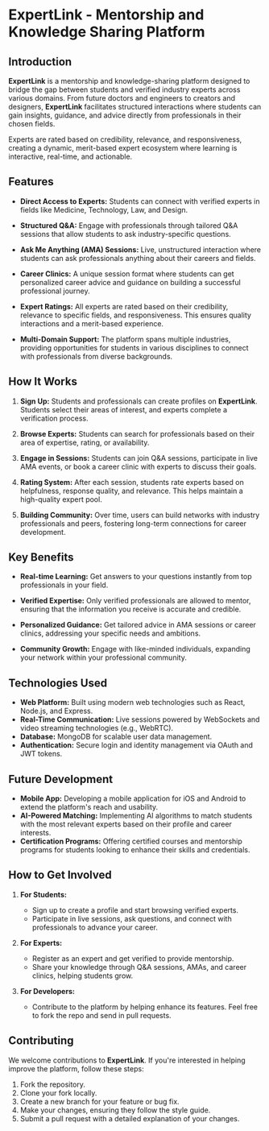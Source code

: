 # ExpertLink - Mentorship and Knowledge Sharing Platform

## Introduction
**ExpertLink** is a mentorship and knowledge-sharing platform designed to bridge the gap between students and verified industry experts across various domains. From future doctors and engineers to creators and designers, **ExpertLink** facilitates structured interactions where students can gain insights, guidance, and advice directly from professionals in their chosen fields.

Experts are rated based on credibility, relevance, and responsiveness, creating a dynamic, merit-based expert ecosystem where learning is interactive, real-time, and actionable.

## Features

- **Direct Access to Experts:** Students can connect with verified experts in fields like Medicine, Technology, Law, and Design.
  
- **Structured Q&A:** Engage with professionals through tailored Q&A sessions that allow students to ask industry-specific questions.

- **Ask Me Anything (AMA) Sessions:** Live, unstructured interaction where students can ask professionals anything about their careers and fields.

- **Career Clinics:** A unique session format where students can get personalized career advice and guidance on building a successful professional journey.

- **Expert Ratings:** All experts are rated based on their credibility, relevance to specific fields, and responsiveness. This ensures quality interactions and a merit-based experience.

- **Multi-Domain Support:** The platform spans multiple industries, providing opportunities for students in various disciplines to connect with professionals from diverse backgrounds.

## How It Works

1. **Sign Up:** Students and professionals can create profiles on **ExpertLink**. Students select their areas of interest, and experts complete a verification process.

2. **Browse Experts:** Students can search for professionals based on their area of expertise, rating, or availability.

3. **Engage in Sessions:** Students can join Q&A sessions, participate in live AMA events, or book a career clinic with experts to discuss their goals.

4. **Rating System:** After each session, students rate experts based on helpfulness, response quality, and relevance. This helps maintain a high-quality expert pool.

5. **Building Community:** Over time, users can build networks with industry professionals and peers, fostering long-term connections for career development.

## Key Benefits

- **Real-time Learning:** Get answers to your questions instantly from top professionals in your field.
  
- **Verified Expertise:** Only verified professionals are allowed to mentor, ensuring that the information you receive is accurate and credible.

- **Personalized Guidance:** Get tailored advice in AMA sessions or career clinics, addressing your specific needs and ambitions.

- **Community Growth:** Engage with like-minded individuals, expanding your network within your professional community.

## Technologies Used

- **Web Platform:** Built using modern web technologies such as React, Node.js, and Express.
- **Real-Time Communication:** Live sessions powered by WebSockets and video streaming technologies (e.g., WebRTC).
- **Database:** MongoDB for scalable user data management.
- **Authentication:** Secure login and identity management via OAuth and JWT tokens.

## Future Development

- **Mobile App:** Developing a mobile application for iOS and Android to extend the platform's reach and usability.
- **AI-Powered Matching:** Implementing AI algorithms to match students with the most relevant experts based on their profile and career interests.
- **Certification Programs:** Offering certified courses and mentorship programs for students looking to enhance their skills and credentials.

## How to Get Involved

1. **For Students:**  
   - Sign up to create a profile and start browsing verified experts.  
   - Participate in live sessions, ask questions, and connect with professionals to advance your career.

2. **For Experts:**  
   - Register as an expert and get verified to provide mentorship.  
   - Share your knowledge through Q&A sessions, AMAs, and career clinics, helping students grow.

3. **For Developers:**  
   - Contribute to the platform by helping enhance its features. Feel free to fork the repo and send in pull requests.

## Contributing

We welcome contributions to **ExpertLink**. If you're interested in helping improve the platform, follow these steps:

1. Fork the repository.
2. Clone your fork locally.
3. Create a new branch for your feature or bug fix.
4. Make your changes, ensuring they follow the style guide.
5. Submit a pull request with a detailed explanation of your changes.
